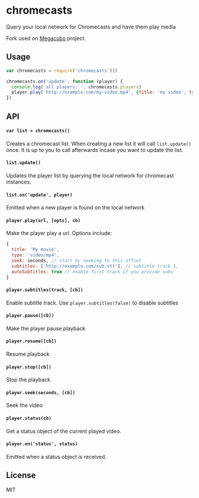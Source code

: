 # chromecasts

Query your local network for Chromecasts and have them play media

Fork used on [Megacubo](https://github.com/efoxbr/megacubo) project.


## Usage

``` js
var chromecasts = require('chromecasts')()

chromecasts.on('update', function (player) {
  console.log('all players: ', chromecasts.players)
  player.play('http://example.com/my-video.mp4', {title: 'my video', type: 'video/mp4'})
})
```

## API

#### `var list = chromecasts()`

Creates a chromecast list.
When creating a new list it will call `list.update()` once.
It is up to you to call afterwards incase you want to update the list.

#### `list.update()`

Updates the player list by querying the local network for chromecast instances.

#### `list.on('update', player)`

Emitted when a new player is found on the local network

#### `player.play(url, [opts], cb)`

Make the player play a url. Options include:

``` js
{
  title: 'My movie',
  type: 'video/mp4',
  seek: seconds, // start by seeking to this offset
  subtitles: ['http://example.com/sub.vtt'], // subtitle track 1,
  autoSubtitles: true // enable first track if you provide subs
}
```

#### `player.subtitles(track, [cb])`

Enable subtitle track. Use `player.subtitles(false)` to disable subtitles

#### `player.pause([cb])`

Make the player pause playback

#### `player.resume([cb])`

Resume playback

#### `player.stop([cb])`

Stop the playback

#### `player.seek(seconds, [cb])`

Seek the video

#### `player.status(cb)`

Get a status object of the current played video.

#### `player.on('status', status)`

Emitted when a status object is received.

## License

MIT
